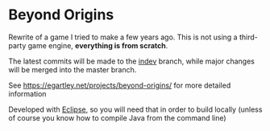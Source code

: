 # Beyond Origins

Rewrite of a game I tried to make a few years ago. This is not using a third-party game engine, <b>everything is from scratch</b>.

The latest commits will be made to the <a href="https://github.com/egartley/beyond-origins/tree/indev">indev</a> branch, while major changes will be merged into the master branch.

See <a href="https://egartley.net/projects/beyond-origins/?via=beyondoriginsgithubreadmemd">https://egartley.net/projects/beyond-origins/</a> for more detailed information

Developed with <a href="https://eclipse.org">Eclipse</a>, so you will need that in order to build locally (unless of course you know how to compile Java from the command line)
